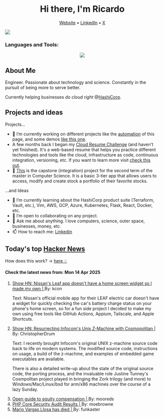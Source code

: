 
<!-- This is an HTML comment in your markdown file -->

<h1 align="center">Hi there, I'm Ricardo</h1>
<p align="center">
  <a href="ricardorompar.com">Website</a> •
  <a href="https://www.linkedin.com/in/ricardo-romero-paredes/">LinkedIn</a> •
  <a href="https://twitter.com/ricardorompar">X</a>
</p>
<img src="https://badges.pufler.dev/visits/{ricardorompar}/{ricardorompar}"/>

<h3 align="left">Languages and Tools:</h3>
<p align="center">
  <a href="https://skillicons.dev">
    <img src="https://skillicons.dev/icons?i=terraform,aws,gcp,azure,git,python,kubernetes,react,js,docker,ubuntu" />
  </a>
</p>

<h2>About Me</h2>
Engineer. Passionate about technology and science. Constantly in the pursuit of being more to serve better.

Currently helping businesses <i>do cloud right</i> @<a href="https://github.com/hashicorp">HashiCorp</a>.

<h2>Projects and ideas</h2>
Projects...
<ul>
  <li>🔭 I’m currently working on different projects like the <a href="https://github.com/ricardorompar/ricardorompar/blob/main/automate.py">automation</a> of this page, and some demos <a href="https://github.com/ricardorompar/boundary-ansible-demo">like this one</a>.
  </li>

  <li >A few months back I began my <a href="https://github.com/ricardorompar/cloudResumeChallenge">Cloud Resume Challenge</a> (and haven't yet finished). It's a web-based resume that helps you practice different technologies and tools like the cloud, infrastructure as code, continuous integration, versioning, etc. If you want to learn more visit <a href="https://cloudresumechallenge.dev/docs/the-challenge/aws/">check this out</a>.
  </li>

  <li>🔭 <a href="https://github.com/ricardorompar/capstoneT2">This</a> is the capstone (integration) project for the second term of the master in Computer Science. It is a basic 3-tier app that allows users to access, modify and create stock a portfolio of their favorite stocks.
  </li>
</ul>
...and Ideas
<ul>
  <li>🌱 I’m currently learning about the HashiCorp product suite (Terraform, Vault, etc.), Vim, AWS, GCP, Azure, Kubernetes, Flask, React, Docker, etc.
  </li>
  <li>👯 I’m open to collaborating on any project.</li>
  <li>💬 Ask me about anything. I love computers, science, outer space, businesses, money, etc.</li>
  <li>📫 How to reach me: <a href="https://www.linkedin.com/in/ricardo-romero-paredes/">Linkedin</a></li>
</ul>

<h2>Today's top <a href='https://news.ycombinator.com/'>Hacker News</a></h2>
How does this work? -> <a href='./AUTOMATIC.md'>here 💡</a>

<h4>Check the latest news from: Mon 14 Apr 2025</h4>
<ol>
<li>
    <a href=https://kevintechnology.com/posts/leaf-widget/>
        Show HN: Nissan's Leaf app doesn't have a home screen widget so I made my own |
    </a>
    By: kcon
</li>

<p>
Text: Nissan&#x27;s official mobile app for their LEAF electric car doesn&#x27;t have a widget for quickly checking the car&#x27;s battery charge status on your phone&#x27;s home screen, so for a fun side project I decided to make my own using free tools like GitHub Actions, Appium, Tailscale, and Apple Shortcuts. </br>
</p>

<li>
    <a href=https://christopherdrum.github.io/posts/2025/04/porting-infocom-with-cosmo>
        Show HN: Resurrecting Infocom's Unix Z-Machine with Cosmopolitan |
    </a>
    By: ChristopherDrum
</li>

<p>
Text: I recently brought Infocom&#x27;s original UNIX z-machine source code back to life on modern systems. The modified source code, instructions on usage, a build of the z-machine, and examples of embedded game executables are available.<p>There is also a detailed write-up about the state of the original source code, the porting process, and the invaluable role Justine Tunney&#x27;s Cosmpolitan project played in bringing the Zork trilogy (and more) to Windows&#x2F;Mac&#x2F;Linux&#x2F;bsd for arm&#x2F;x86 machines over the course of a lazy Sunday. </br>
</p>

<li>
    <a href=https://github.com/jlevy/og-equity-compensation>
        Open guide to equity compensation |
    </a>
    By: mooreds
</li>

<li>
    <a href=https://thephp.foundation/blog/2025/04/10/php-core-security-audit-results/>
        PHP Core Security Audit Results |
    </a>
    By: moebrowne
</li>

<li>
    <a href=https://www.nytimes.com/2025/04/13/books/review/mario-vargas-llosa-appraisal.html>
        Mario Vargas Llosa has died |
    </a>
    By: funkaster
</li>
</ol>
